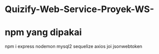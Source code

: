 # Quizify-Web-Service-Proyek-WS-

# npm yang dipakai
npm i express nodemon mysql2 sequelize axios joi jsonwebtoken

